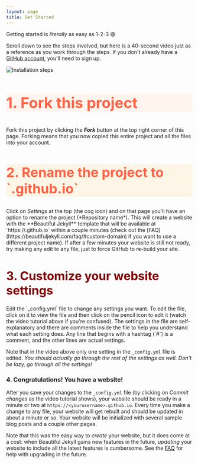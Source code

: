 ```yaml
---
layout: page
title: Get Started
---
```


Getting started is *literally* as easy as 1-2-3 :smile:

Scroll down to see the steps involved, but here is a 40-second video just as a reference as you work through the steps. If you don't already have a [GitHub account](https://github.com/join), you'll need to sign up.

![Installation steps](assets/img/install-steps.gif)

<div class="gs-section-01" markdown="1">
  
<h3>1. Fork this project</h3>

<p>Fork this project by clicking the <em><strong>Fork</strong></em> button at the top right corner of this page. Forking means that you now copied this entire project and all the files into your account.</p>

</div>

<div class="gs-section-02" markdown="1">
<h2>2. Rename the project to `<yourusername>.github.io`</yourusername></h2>

<p>Click on <em>Settings</em> at the top (the cog icon) and on that page you'll have an option to rename the project (*Repository name*). This will create a website with the **Beautiful Jekyll** template that will be available at `https://<yourusername>.github.io` within a couple minutes (check out the [FAQ](https://beautifuljekyll.com/faq/#custom-domain) if you want to use a different project name). If after a few minutes your website is still not ready, try making any edit to any file, just to force GitHub to re-build your site.</p>

</div>

<div class="gs-section-03" markdown="1">
<h1>3. Customize your website settings</h1>

<p>Edit the `_config.yml` file to change any settings you want. To edit the file, click on it to view the file and then click on the pencil icon to edit it (watch the video tutorial above if you're confused).  The settings in the file are self-explanatory and there are comments inside the file to help you understand what each setting does. Any line that begins with a hashtag (`#`) is a comment, and the other lines are actual settings.

Note that in the video above only one setting in the `_config.yml` file is edited. <em>You should actually go through the rest of the settings as well. Don't be lazy, go through all the settings!</em></p>

</div> 

### 4. Congratulations! You have a website!

After you save your changes to the `_config.yml` file (by clicking on *Commit changes* as the video tutorial shows), your website should be ready in a minute or two at `https://<yourusername>.github.io`. Every time you make a change to any file, your website will get rebuilt and should be updated in about a minute or so. Your website will be initialized with several sample blog posts and a couple other pages.

Note that this was the easy way to *create* your website, but it does come at a cost: when Beautiful Jekyll gains new features in the future, *updating* your website to include all the latest features is cumbersome. See the [FAQ](https://beautifuljekyll.com/faq/#updating) for help with upgrading in the future.

<style>
  .gs-section-01 h3 {
    color: tomato;
    background-color:seashell;
    font-size: 40px;
  }
  .gs-section-02 h2 {
      color: tomato;
      background-color: oldlace;
      font-size: 36px;
  }
  .gs-section-03 h1 {
      color: maroon;
      font-size: 32px;
  }
</style>
